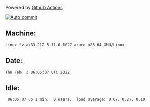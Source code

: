 Powered by [Github Actions](https://github.com/features/actions)

[![Auto commit](https://github.com/gyfary/workstation/workflows/Auto%20commit/badge.svg)](https://github.com/gyfary/workstation/actions?query=workflow%3A%22Auto+commit%22)

## Machine:
```
Linux fv-az83-212 5.11.0-1027-azure x86_64 GNU/Linux
```
## Date:
```
Thu Feb  3 06:05:07 UTC 2022
```
## Idle:
```
 06:05:07 up 1 min,  0 users,  load average: 0.67, 0.27, 0.10
```
